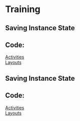 # Training
## Saving Instance State
## Code:
[Activities](LayoutAndViews/app/src/main/java/ca/judacribz/layoutandviews/)<br />
[Layouts](LayoutAndViews/app/src/main/res/layout/)<br />

## Saving Instance State
## Code:
[Activities](SavingInstanceState/app/src/main/java/ca/judacribz/savinginstancestate/)<br />
[Layouts](SavingInstanceState/app/src/main/res/layout/)
